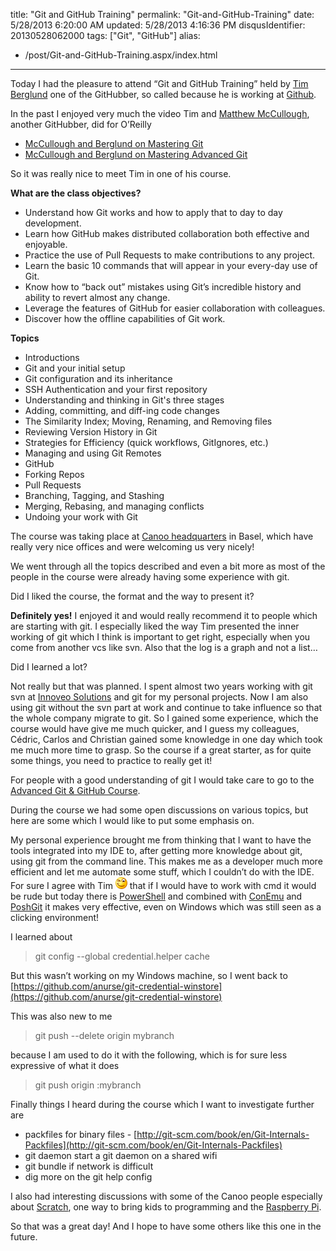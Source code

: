 title: "Git and GitHub Training"
permalink: "Git-and-GitHub-Training"
date: 5/28/2013 6:20:00 AM
updated: 5/28/2013 4:16:36 PM
disqusIdentifier: 20130528062000
tags: ["Git", "GitHub"]
alias:
 - /post/Git-and-GitHub-Training.aspx/index.html
---
Today I had the pleasure to attend “Git and GitHub Training” held by [Tim Berglund](http://timberglund.com/) one of the GitHubber, so called because he is working at [Github](https://github.com/).

In the past I enjoyed very much the video Tim and [Matthew McCullough](http://matthewjmccullough.com/), another GitHubber, did for O’Reilly
<!-- more -->

*   [McCullough and Berglund on Mastering Git](http://shop.oreilly.com/product/0636920017462.do)
*   [McCullough and Berglund on Mastering Advanced Git](http://shop.oreilly.com/product/0636920024774.do)


So it was really nice to meet Tim in one of his course.

**What are the class objectives?**

*   Understand how Git works and how to apply that to day to day development.
*   Learn how GitHub makes distributed collaboration both effective and enjoyable.
*   Practice the use of Pull Requests to make contributions to any project.
*   Learn the basic 10 commands that will appear in your every-day use of Git.
*   Know how to “back out” mistakes using Git’s incredible history and ability to revert almost any change.
*   Leverage the features of GitHub for easier collaboration with colleagues.
*   Discover how the offline capabilities of Git work.


**Topics**

*   Introductions
*   Git and your initial setup
*   Git configuration and its inheritance
*   SSH Authentication and your first repository
*   Understanding and thinking in Git's three stages
*   Adding, committing, and diff-ing code changes
*   The Similarity Index; Moving, Renaming, and Removing files
*   Reviewing Version History in Git
*   Strategies for Efficiency (quick workflows, GitIgnores, etc.)
*   Managing and using Git Remotes
*   GitHub
*   Forking Repos
*   Pull Requests
*   Branching, Tagging, and Stashing
*   Merging, Rebasing, and managing conflicts
*   Undoing your work with Git


The course was taking place at [Canoo headquarters](http://www.canoo.com/service/contact/) in Basel, which have really very nice offices and were welcoming us very nicely!

We went through all the topics described and even a bit more as most of the people in the course were already having some experience with git.

Did I liked the course, the format and the way to present it?

**Definitely yes!** I enjoyed it and would really recommend it to people which are starting with git. I especially liked the way Tim presented the inner working of git which I think is important to get right, especially when you come from another vcs like svn. Also that the log is a graph and not a list…

Did I learned a lot?

Not really but that was planned. I spent almost two years working with git svn at [Innoveo Solutions](http://www.innoveo.com/) and git for my personal projects. Now I am also using git without the svn part at work and continue to take influence so that the whole company migrate to git. So I gained some experience, which the course would have give me much quicker, and I guess my colleagues, Cédric, Carlos and Christian gained some knowledge in one day which took me much more time to grasp. So the course if a great starter, as for quite some things, you need to practice to really get it!

For people with a good understanding of git I would take care to go to the [Advanced Git & GitHub Course](http://training.github.com/web/advanced-git/).

During the course we had some open discussions on various topics, but here are some which I would like to put some emphasis on.

My personal experience brought me from thinking that I want to have the tools integrated into my IDE to, after getting more knowledge about git, using git from the command line. This makes me as a developer much more efficient and let me automate some stuff, which I couldn’t do with the IDE. For sure I agree with Tim ![Winking smile](/images/wlEmoticon-winkingsmile.png) that if I would have to work with cmd it would be rude but today there is [PowerShell](http://technet.microsoft.com/en-us/scriptcenter/powershell.aspx) and combined with [ConEmu](https://code.google.com/p/conemu-maximus5/) and [PoshGit](https://github.com/dahlbyk/posh-git) it makes very effective, even on Windows which was still seen as a clicking environment!

I learned about

> git config --global credential.helper cache

But this wasn’t working on my Windows machine, so I went back to [https://github.com/anurse/git-credential-winstore](https://github.com/anurse/git-credential-winstore)

This was also new to me

> git push --delete origin mybranch

because I am used to do it with the following, which is for sure less expressive of what it does

> git push origin :mybranch

Finally things I heard during the course which I want to investigate further are

*   packfiles for binary files - [http://git-scm.com/book/en/Git-Internals-Packfiles](http://git-scm.com/book/en/Git-Internals-Packfiles)
*   git daemon start a git daemon on a shared wifi
*   git bundle if network is difficult
*   dig more on the git help config


I also had interesting discussions with some of the Canoo people especially about [Scratch](http://scratch.mit.edu/), one way to bring kids to programming and the [Raspberry Pi](http://www.raspberrypi.org/).

So that was a great day! And I hope to have some others like this one in the future.
